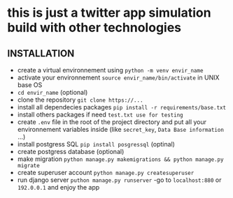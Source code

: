 # this is just a twitter app simulation build with other technologies

## INSTALLATION

- create a virtual environnement using `python -m venv envir_name`
- activate your environnement `source envir_name/bin/activate` in UNIX base OS
- `cd envir_name` (optional)
- clone the repository `git clone https://...`
- install all dependecies packages `pip install -r requirements/base.txt`
- install others packages if need `test.txt use for testing`
- create `.env` file in the root of the project directory and put all your environnement variables inside (like `secret_key`, `Data Base information` ...)
- install postgress SQL `pip install posgressql` (optinal)
- create postgress database (optional)
- make migration `python manage.py makemigrations && python manage.py migrate`
- create superuser account `python manage.py createsuperuser`
- run django server `puthon manage.py runserver`
-go to `localhost:880` or `192.0.0.1` and enjoy the app
